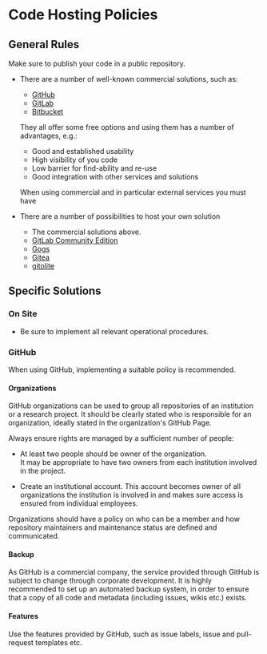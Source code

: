 # Code Hosting Policies

## General Rules

Make sure to publish your code in a public repository.

* There are a number of well-known commercial solutions, such as:

  * [GitHub](https://github.com/pricing)
  * [GitLab](https://about.gitlab.com/gitlab-com/)
  * [Bitbucket](https://bitbucket.org/product/pricing)

  They all offer some free options and using them has a number of advantages, e.g.:

  * Good and established usability
  * High visibility of you code
  * Low barrier for find-ability and re-use
  * Good integration with other services and solutions

  When using commercial and in particular external services you must have

* There are a number of possibilities to host your own solution

  * The commercial solutions above.
  * [GitLab Community Edition](https://gitlab.com/gitlab-org)
  * [Gogs](https://gogs.io/)
  * [Gitea](https://gitea.io/en-us/)
  * [gitolite](http://gitolite.com/gitolite/index.html)

## Specific Solutions

### On Site

* Be sure to implement all relevant operational procedures.

### GitHub

When using GitHub, implementing a suitable policy is recommended.

#### Organizations

GitHub organizations can be used to group all repositories of an institution or a research project.
It should be clearly stated who is responsible for an organization, ideally stated in the organization's GitHub Page.

Always ensure rights are managed by a sufficient number of people:

* At least two people should be owner of the organization.  
  It may be appropriate to have two owners from each institution involved in the project.

* Create an institutional account. This account becomes owner of all organizations
  the institution is involved in and makes sure access is ensured from individual employees.

Organizations should have a policy on who can be a member and how repository
maintainers and maintenance status are defined and communicated.

#### Backup

As GitHub is a commercial company, the service provided through GitHub is subject to change through corporate development.
It is highly recommended to set up an automated backup system, in order to ensure that a copy
of all code and metadata (including issues, wikis etc.) exists.

#### Features

Use the features provided by GitHub, such as issue labels, issue and pull-request templates etc.
